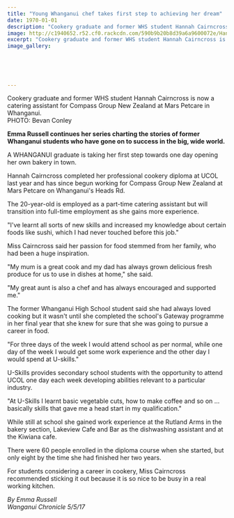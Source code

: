 ```yaml
---
title: "Young Whanganui chef takes first step to achieving her dream"
date: 1970-01-01
description: "Cookery graduate and former WHS student Hannah Cairncross is now a catering assistant for Compass Group New Zealand at Mars Petcare in Whanganui..."
image: http://c1940652.r52.cf0.rackcdn.com/590b9b20b8d39a6a9600072e/Hannah-Cairncross-catering-asst-Compass-Grp-NZ-at-Mars-Petcare-Chron-5-May.jpg
excerpt: "Cookery graduate and former WHS student Hannah Cairncross is now a catering assistant for Compass Group New Zealand at Mars Petcare in Whanganui."
image_gallery:
    
    
    
    
    
---
```


<p><span>Cookery graduate and former WHS student&nbsp;Hannah Cairncross is now a catering assistant for Compass Group New Zealand at Mars Petcare in Whanganui. <br />PHOTO: Bevan Conley</span></p>
<p><strong>Emma Russell continues her series charting the stories of former Whanganui students who have gone on to success in the big, wide world.</strong></p>
<p>A WHANGANUI graduate is taking her first step towards one day opening her own bakery in town.</p>
<p>Hannah Cairncross completed her professional cookery diploma at UCOL last year and has since begun working for Compass Group New Zealand at Mars Petcare on Whanganui's Heads Rd.</p>
<p>The 20-year-old is employed as a part-time catering assistant but will transition into full-time employment as she gains more experience.</p>
<p>"I've learnt all sorts of new skills and increased my knowledge about certain foods like sushi, which I had never touched before this job."</p>
<p>Miss Cairncross said her passion for food stemmed from her family, who had been a huge inspiration.</p>
<p>"My mum is a great cook and my dad has always grown delicious fresh produce for us to use in dishes at home," she said.</p>
<p>"My great aunt is also a chef and has always encouraged and supported me."</p>
<p>The former Whanganui High School student said she had always loved cooking but it wasn't until she completed the school's Gateway programme in her final year that she knew for sure that she was going to pursue a career in food.</p>
<p><span>"For three days of the week I would attend school as per normal, while one day of the week I would get some work experience and the other day I would spend at U-skills."</span></p>
<p>U-Skills provides secondary school students with the opportunity to attend UCOL one day each week developing abilities relevant to a particular industry.</p>
<p>"At U-Skills I learnt basic vegetable cuts, how to make coffee and so on ... basically skills that gave me a head start in my qualification."</p>
<p>While still at school she gained work experience at the Rutland Arms in the bakery section, Lakeview Cafe and Bar as the dishwashing assistant and at the Kiwiana cafe.</p>
<p>There were 60 people enrolled in the diploma course when she started, but only eight by the time she had finished her two years.</p>
<p>For students considering a career in cookery, Miss Cairncross recommended sticking it out because it is so nice to be busy in a real working kitchen.</p>
<p class="clear syndicator"><em>By Emma Russell</em><br /><em>Wanganui Chronicle 5/5/17</em></p>


